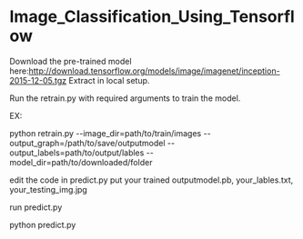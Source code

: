 # Image_Classification_Using_Tensorflow

Download the pre-trained model here:http://download.tensorflow.org/models/image/imagenet/inception-2015-12-05.tgz
Extract in local setup.


Run the retrain.py with required arguments to train the model.

EX:
 
  python retrain.py --image_dir=path/to/train/images --output_graph=/path/to/save/outputmodel --output_labels=path/to/output/lables
  --model_dir=path/to/downloaded/folder
 

edit the code in predict.py put your trained outputmodel.pb, your_lables.txt, your_testing_img.jpg 

run predict.py

python predict.py

